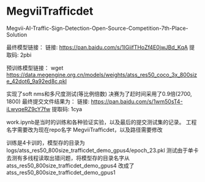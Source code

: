 # MegviiTrafficdet
Megvii-AI-Traffic-Sign-Detection-Open-Source-Competition-7th-Place-Solution

最终模型链接：
链接: https://pan.baidu.com/s/1IGiifTHoZf4E0jwJBd_KqA 提取码: 2pbi


预训练模型链接：
wget https://data.megengine.org.cn/models/weights/atss_res50_coco_3x_800size_42dot6_9a92ed8c.pkl


实现了soft nms和多尺度测试(等比例倍数)
决赛为了赶时间采用了0.9倍(2700, 1800)
最终提交文件结果为：
链接: https://pan.baidu.com/s/1wm50sT4-iLwyqeRZ9cY7fw 提取码: 1cya 

work.ipynb是当时的训练和各种验证实验，以及最后的提交测试集的记录。
工程名字需要改为现在repo名字 MegviiTrafficdet，以及路径需要修改

训练是4卡训的，模型存的目录为logs/atss_res50_800size_trafficdet_demo_gpus4/epoch_23.pkl
测试由于单卡去测有多线程读取出错问题，将模型存的目录名字从 atss_res50_800size_trafficdet_demo_gpus4 改成了 atss_res50_800size_trafficdet_demo_gpus1